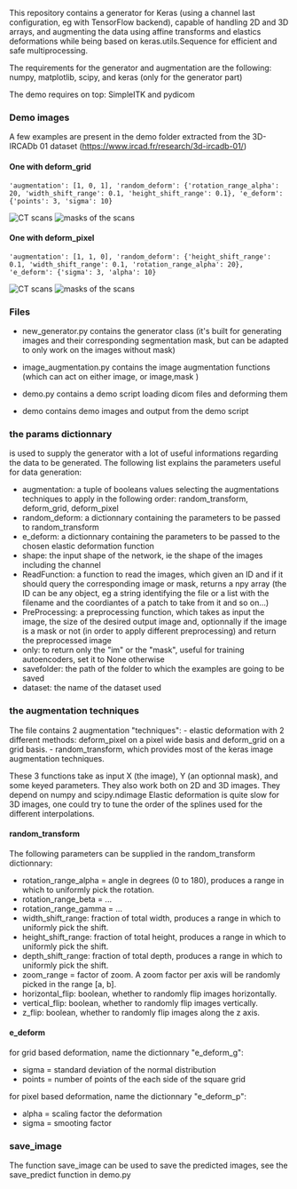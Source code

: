 This repository contains a generator for Keras (using a channel last configuration, eg with TensorFlow backend), capable of handling 2D and 3D arrays, and augmenting the data using affine transforms and elastics deformations while being based on keras.utils.Sequence for efficient and safe multiprocessing.


The requirements for the generator and augmentation are the following: numpy, matplotlib, scipy, and keras (only for the generator part)

The demo requires on top: SimpleITK and pydicom

### Demo images
A few examples are present in the demo folder extracted from the 3D-IRCADb 01 dataset (https://www.ircad.fr/research/3d-ircadb-01/)

#### One with deform_grid
    'augmentation': [1, 0, 1], 'random_deform': {'rotation_range_alpha': 20, 'width_shift_range': 0.1, 'height_shift_range': 0.1}, 'e_deform': {'points': 3, 'sigma': 10}
![CT scans](/demo/results/im101.png)
![masks of the scans](/demo/results/mask101.png)

#### One with deform_pixel
    'augmentation': [1, 1, 0], 'random_deform': {'height_shift_range': 0.1, 'width_shift_range': 0.1, 'rotation_range_alpha': 20}, 'e_deform': {'sigma': 3, 'alpha': 10} 
![CT scans](/demo/results/im110.png)
![masks of the scans](/demo/results/mask110.png)


### Files
+ new_generator.py contains the generator class (it's built for generating images and their corresponding segmentation mask, but can be adapted to only work on the images without mask)
+ image_augmentation.py contains the image augmentation functions (which can act on either image, or image,mask )

+ demo.py contains a demo script loading dicom files and deforming them
+ demo contains demo images and output from the demo script

### the params dictionnary
is used to supply the generator with a lot of useful informations regarding the data to be generated. The following list explains the parameters useful for data generation:
+ augmentation: a tuple of booleans values selecting the augmentations techniques to apply in the following order: random_transform, deform_grid, deform_pixel
+ random_deform: a dictionnary containing the parameters to be passed to random_transform
+ e_deform: a dictionnary containing the parameters to be passed to the chosen elastic deformation function
+ shape: the input shape of the network, ie the shape of the images including the channel
+ ReadFunction: a function to read the images, which given an ID and if it should query the corresponding image or mask, returns a npy array (the ID can be any object, eg a string identifying the file or a list with the filename and the coordiantes of a patch to take from it and so on...)
+ PreProcessing: a preprocessing function, which takes as input the image, the size of the desired output image and, optionnally if the image is a mask or not (in order to apply different preprocessing) and return the preprocessed image
+ only: to return only the "im" or the "mask", useful for training autoencoders, set it to None otherwise
+ savefolder: the path of the folder to which the examples are going to be saved
+ dataset: the name of the dataset used

### the augmentation techniques

The file contains 2 augmentation "techniques":
    - elastic deformation with 2 different methods: deform_pixel on a pixel wide basis and deform_grid on a grid basis.
    - random_transform, which provides most of the keras image augmentation techniques.
    
These 3 functions take as input X (the image), Y (an optionnal mask), and some keyed parameters.
They also work both on 2D and 3D images.
They depend on numpy and scipy.ndimage
Elastic deformation is quite slow for 3D images, one could try to tune the order of the splines used for the different interpolations.

#### random_transform

The following parameters can be supplied in the random_transform dictionnary:
+ rotation_range_alpha = angle in degrees (0 to 180), produces a range in which to uniformly pick the rotation.
+ rotation_range_beta = ...
+ rotation_range_gamma = ...
+ width_shift_range: fraction of total width, produces a range in which to uniformly pick the shift.
+ height_shift_range: fraction of total height, produces a range in which to uniformly pick the shift.
+ depth_shift_range: fraction of total depth, produces a range in which to uniformly pick the shift.
+ zoom_range = factor of zoom. A zoom factor per axis will be randomly picked in the range [a, b].
+ horizontal_flip: boolean, whether to randomly flip images horizontally.
+ vertical_flip: boolean, whether to randomly flip images vertically.
+ z_flip: boolean, whether to randomly flip images along the z axis.

#### e_deform
for grid based deformation, name the dictionnary "e_deform_g":
+ sigma = standard deviation of the normal distribution
+ points = number of points of the each side of the square grid

for pixel based deformation, name the dictionnary "e_deform_p":
+ alpha = scaling factor the deformation
+ sigma = smooting factor

### save_image
The function save_image can be used to save the predicted images, see the save_predict function in demo.py

